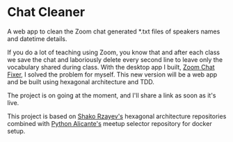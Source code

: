 # Chat Cleaner

A web app to clean the Zoom chat generated *.txt files of speakers names and datetime details.

If you do a lot of teaching using Zoom, you know that and after each class we save the chat and laboriously delete every second line to leave only the vocabulary shared during class.
With the desktop app I built, [Zoom Chat Fixer](https://github.com/davidjnevin/zoom_chat_fixer), I solved the problem for myself.
This new version will be a web app and be built using hexagonal architecture and TDD.

The project is on going at the moment, and I'll share a link as soon as it's live.

This project is based on [Shako Rzayev's](https://github.com/ShahriyarR) hexagonal architecture repositories combined with [Python Alicante's](https://github.com/pythonalicante) meetup selector repository for docker setup.
